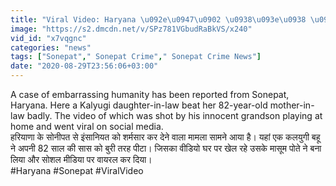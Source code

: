 ```yaml
---
title: "Viral Video: Haryana \u092e\u0947\u0902 \u0938\u093e\u0938 \u0915\u094b \u092c\u0939\u0942 \u0928\u0947 \u092c\u0947\u0930\u0939\u092e\u0940 \u0938\u0947 \u092a\u0940\u091f\u093e, \u092a\u094b\u0924\u0947 \u0928\u0947 \u092c\u0928\u093e\u092f\u093e \u0935\u0940\u0921\u093f\u092f\u094b \u0935\u0928\u0907\u0902\u0921\u093f\u092f\u093e \u0939\u093f\u0902\u0926\u0940"
image: "https://s2.dmcdn.net/v/SPz781VGbudRaBkVS/x240"
vid_id: "x7vqgnc"
categories: "news"
tags: ["Sonepat"," Sonepat Crime"," Sonepat Crime News"]
date: "2020-08-29T23:56:06+03:00"
---
```

A case of embarrassing humanity has been reported from Sonepat, Haryana. Here a Kalyugi daughter-in-law beat her 82-year-old mother-in-law badly. The video of which was shot by his innocent grandson playing at home and went viral on social media.    <br>हरियाणा के सोनीपत से इंसानियत को शर्मसार कर देने वाला मामला सामने आया है। यहां एक कलयुगी बहू ने अपनी 82 साल की सास को बुरी तरह पीटा। जिसका वीडियो घर पर खेल रहे उसके मासूम पोते ने बना लिया और सोशल मीडिया पर वायरल कर दिया।    <br>#Haryana #Sonepat #ViralVideo
